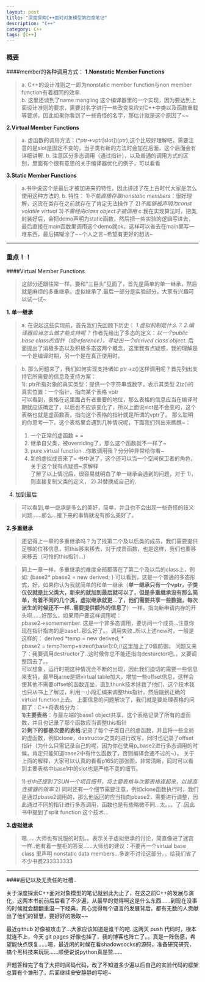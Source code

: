 ```yaml
---
layout: post
title: "深度探索C++面对对象模型第四章笔记"
description: "C++"
category: C++
tags: [C++]
--- 
```

### 概要
####member的各种调用方式：
**1.Nonstatic Member Functions**
>a. C++的设计准则之一即为nonstatic member function与non member function有着相同的效率.  
>b. 这里还谈到了name mangling 这个编译器里的一个实现，因为要达到上面设计准则的要求，需要对名字进行一些改变来应对C++中类以及函数重载等要求，因此如果你看到了一些奇怪的名字，那估计就是这个原因了~~

**2.Virtual Member Functions**
>a. 虚函数的调用方法：(*ptr->vptr[slot])(ptr);这个比较好理解吧，需要注意的是slot是固定不变的，当子类有新的方法时会加在后面，这个后面会有详细讲解.
>b. 注意区分多态调用（通过指针），以及普通的调用方式的区别，里面有个很有意思的关于编译器优化的例子，可以看看  

**3.Static Member Functions**
> a.书中说这个是最后才被加进来的特性，因此讲述了在上古时代大家是怎么使用这种方法的.
> b. 特性：
1)*不能直接存取nonstatic members*：很好理解，这货在类存在之前就存在了肯定无法操作了
2)*不能够被声明为const volatile virtual*
3)*不需经由class object才被调用*
> c.我在实现算法时，把类封装好后，会把demo声明为static函数，然后把一些实验的逻辑写进去，最后直接在main函数里调用这个demo就ok，这样可以省去在main里写一堆东西，最后搞糊涂了~~个人之言~希望有更好的想法~

---------

### 重点！！
####Virtual Member Functions

>这部分还跟往常一样，要和“三巨头”见面了，首先是简单的单一继承，然后就是麻烦的多重继承，虚拟继承了.最后一部分是实验部分，大家有兴趣可以试一试~

**1. 单一继承**
>a. 在说起这些实现前，首先我们先回顾下历史：
*1.虚拟机制是什么？* 
*2.编译器应当怎么做才能支持呢？*
作者先给出了多态的定义：*以一个public base class的指针（或reference），寻址出一个derived class object.*
后面提出了消极多态以及积极多态这两个概念，这里我有点疑惑，我的理解是一个是编译时期，另一个是在真正使用时。  
  
>b. 那么问题来了，我们如何实现支持诸如 ptr->z()这样调用呢？首先列出支持它所需要的信息及支持方案：    
> 1): ptr所指对象的真实类型：提供一个字符串或数字，表示其类型
> 2)z()的真实位置：一个指针，指向某个表格 vptr  
> 可以看到，表格在这里面占有者重要的地位，那么表格的信息应当在编译时期就应该确定了，以后也不应该变化了，所以上面说slot是不会变的，这个表格也就是虚函数表，指向这个表格的指针就是所谓的vptr了。
那么聪明的你思考一下，这个表格里会遇到几种情况呢，下面我们列出来瞧瞧~：
> 1) 一个正常的虚函数 = =
> 2) 继承自父类，被overriding了，那么这个函数就不一样了~
> 3) pure virtual function ..你敢调用我？分分钟异常给你看~
> 4) 新的虚拟成员来了~
书中说了，这个还可以当一个空间保卫者的角色，关于这个我有点疑惑~求解释  
> 了解了以上情况后，很容易就明白了单一继承会遇到的问题，对于
1)，则直接复制父类的定义，
2).3)替换成自己的.
4) 加到最后

>可以看到,单一继承是多么的美好，简单，并且也不会出现一些奇怪的歧义问题……那么...接下来的事情就没有那么美好了。

**2.多重继承**

>还记得上一章的多重继承吗？为了找第二个及以后类的成员，我们需要提供足够的位移信息，把this移来移去，对于成员函数，也是这样，我们也要移来移去（可怜的this指针...）  

> 同上一章一样，多重继承的难度全部都落在了第二个及以后的class上，例如:
> {base2* pbase2 = new derived; } 
可以看到，这是一个普通的多态形式，好，如果你认为我就简单的和单一继承（**单一继承只有一个vptr，子类仅仅就是比父类大，新来的就加到最后就可以了，但是多重继承没有那么简单，有着不同的几个类，虚拟继承就更...了，他们需要共享一些数据，每次派生的时候还不一样..需要提供额外的信息了**）一样，指向新申请内存的开头呗……好那么，如果用户要这样调用呢：  
> pbase2->somemember. 这是一个非多态调用，要访问一个成员...注意你现在指针指向的是base1..那么好了。。调用失败..所以上述new时，一般是这样的：
> derived *temp = new derived; *  
pbase2 = temp?temp+sizeof(base1):0;//这里加上了0值防御。
>问题又来了：我要调用destructor了..这时候你总不能还指向desturctor吧。。又要调整回去了。。   
> 可以想象，运行时期这种情况会不断的出现，因此我们迫切的需要一些信息来支持，最早Bjarne是把virtual table加大，增加一些offset信息，这样会使其他不需要offset的函数连坐，直到thunk技术拯救了他们，这个技术我也只从书上了解过，利用一小段汇编来调整this指针，然后跳到正确的virtual function上去。
上面信息的问题解决了，我们就是要处理表格的问题了：C++将表格分为：  
 **1)主要表格**：与最左端的base1 object共享，这个表格记录了所有的虚函数，并且也记录了那个函数应当调整this指针  
 **2)剩下的都是次要的表格**:记录了每个子类自己的虚函数，并且将一些全局的虚函数，例如clone，destructor之类的进行改写，同时也记录了offset指针（为什么只需记录自己的呢，因为你在使用p_base2进行多态调用的时候，肯定只能知道base2中有什么函数了，否则编译会通不过的~）。
>关于上面的解释，大家可以认真的看看p165的那张图，非常清晰，同时可以看到主要表格中base1中的slot也是严格不变的细节。

>1)*书中还提到了SUN一个项目细节，将主要表格与次要表格连起来，以提高连接器的效率*
>2) 同时还有一个细节需要注意，例如clone函数执行时，我们是通过pbase2调用的，那么他返回的应当指向pbase2，需要进行调整，因此通过不同的指针进行多态调用，函数也是有些略微不同...太。。。了..因此书中提到了split function 这个技术... 

**3.虚拟继承**

> 嗯……大师也有说服的时刻。。表示关于虚拟继承的讨论，简直像进了迷宫一样..他有着一整柜的答案……大师给的建议：不要再一个virtual base class 里声明 nonstatic data members...多谢不讨论这部分。。给我们省了不少书费233333333


-------
####后记以及无责任的吐槽..

关于深度探索C++面对对象模型的笔记就到此为止了，在这之前C++的发展与演化，这两本书前前后后看了不少遍，从最早的觉得啊这是什么东西……到现在没事的时候就会翻翻重温一下经典，真心觉得每个语言的发展背后，都有无数的人贡献出了他们的智慧，要好好的吸取~~

最近github 好像被攻击了...大家应该知道是谁干的吧..这两天 push 代码时，根本就连不上，今天 git pages 好像也挂了，我的博客也阵亡了。。真是一阵伤感，希望能快点恢复……嗯，最近闲的时候在看shadowsocks的源码，准备研究研究，搞个黑科技来玩玩……顺便说说python真是赞……  

开题答辩完了有了大把时间码代码，改了不知道多少遍以后自己的实验代码的框架总算有个雏形了，后面继续安安静静的写吧~










